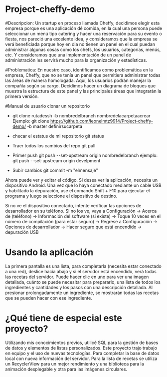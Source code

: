 # Project-cheffy-demo

#Descripcion:
Un startup en proceso llamada Cheffy, decidimos elegir esta empresa porque es una aplicación dé comida, 
en la cual una persona puede seleccionar un menú tipo catering y hacer una reservación para su evento o fiesta, 
nos pareció una excelente idea, y consideramos que la empresa se verá beneficiada porque hoy en dia no tienen un panel 
en el cual puedan administrar algunas cosas como los chefs, los usuarios, categorías, menús, etc. Y consideramos que una 
implementación de un panel de administración les servirá mucho para la organización y estadísticas.

#Problematica:
En nuestro caso, identificamos como problemática en la empresa, Cheffy, que no se tenía un panel que permitiera administrar 
todas las áreas de manera homologada. Aquí, los usuarios podrán manejar la compañía según su cargo. Decidimos hacer un diagrama de bloques 
que muestra la estructura de este panel y las principales áreas que integrarán la primera versión.

#Manual de usuario
clonar un repositorio

 - git clone rutadessh -b nombredelbranch nombredelacarpetaacrear
    Ejemplo: git clone https://github.com/leonelmtz9914/Project-cheffy-demo/ -b master definirsucarpeta

 - checar el estatus de mi repositorio git status

 - Traer todos los cambios del repo git pull

 - Primer push git push --set-upstream origin nombredelbranch ejemplo: git push --set-upstream origin develpment

 - Subir cambios git commit -m "elmensaje"

  Ahora puede ver y editar el código. Si desea ver la aplicación, necesita un dispositivo Android. Una vez que lo haya 
  conectado mediante un cable USB y habilitado la depuración, use el comando Shift + F10 para ejecutar el programa y 
  luego seleccione el dispositivo de destino.
  
  Si no ve el dispositivo conectado, intente verificar las opciones de desarrollador en su teléfono. 
  Si no los ve, vaya a Configuración -> Acerca de (teléfono) -> Información del software (si existe) -> 
  Toque 10 veces en el número de compilación (para estar seguro) -> Regrese a Configuración -> 
  Opciones de desarrollador -> Hacer seguro que está encendido -> depuración USB

# Usando la aplicación
  La primera pantalla es una lista, para completarla (necesita estar conectado a una red), deslice hacia abajo y si 
  el servidor está encendido, verá todas las recetas del servidor. Puede hacer clic en uno para ver una imagen detallada, 
  cuánto se puede necesitar para prepararlo, una lista de todos los ingredientes y cantidades y los pasos con una 
  descripción detallada. Al presionar prolongadamente un ingrediente, se mostrarán todas las recetas que se pueden 
  hacer con ese ingrediente.

# ¿Qué tiene de especial este proyecto?
  Utilizando mis conocimientos previos, utilicé SQL para la gestión de bases de datos y elementos de listas personalizados. 
  Este proyecto trajo trabajo en equipo y el uso de nuevas tecnologías. Para completar la base de datos local con nueva 
  información del servidor. Para la lista de recetas se utiliza un RecyclerView para un mejor rendimiento y una biblioteca para 
  la animación desplegable y otra para las imágenes circulares.
